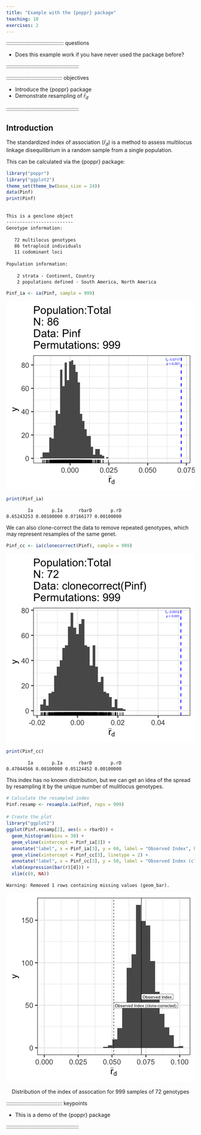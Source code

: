 ```yaml
---
title: "Example with the {poppr} package"
teaching: 10
exercises: 2
---
```


:::::::::::::::::::::::::::::::::::::: questions 

- Does this example work if you have never used the package before?

::::::::::::::::::::::::::::::::::::::::::::::::

::::::::::::::::::::::::::::::::::::: objectives

- Introduce the {poppr} package
- Demonstrate resampling of $\bar{r}_d$

::::::::::::::::::::::::::::::::::::::::::::::::

## Introduction

The standardized index of association ($\bar{r}_d$) is a method to assess
multilocus linkage disequilibrium in a random sample from a single population.

This can be calculated via the {poppr} package:


```r
library("poppr")
library("ggplot2")
theme_set(theme_bw(base_size = 24))
data(Pinf)
print(Pinf)
```

```{.output}

This is a genclone object
-------------------------
Genotype information:

   72 multilocus genotypes 
   86 tetraploid individuals
   11 codominant loci

Population information:

    2 strata - Continent, Country
    2 populations defined - South America, North America
```

```r
Pinf_ia <- ia(Pinf, sample = 999)
```

<img src="fig/02-poppr-example-rendered-ia-1.png" style="display: block; margin: auto;" />

```r
print(Pinf_ia)
```

```{.output}
        Ia       p.Ia      rbarD       p.rD 
0.65243253 0.00100000 0.07166177 0.00100000 
```

We can also clone-correct the data to remove repeated genotypes, which may 
represent resamples of the same genet. 


```r
Pinf_cc <- ia(clonecorrect(Pinf), sample = 999)
```

<img src="fig/02-poppr-example-rendered-ia_cc-1.png" style="display: block; margin: auto;" />

```r
print(Pinf_cc)
```

```{.output}
        Ia       p.Ia      rbarD       p.rD 
0.47044566 0.00100000 0.05124452 0.00100000 
```

This index has no known distribution, but we can get an idea of the spread by 
resampling it by the unique number of mulitlocus genotypes.


```r
# Calculate the resampled index
Pinf.resamp <- resample.ia(Pinf, reps = 999)

# Create the plot
library("ggplot2")
ggplot(Pinf.resamp[2], aes(x = rbarD)) +
  geom_histogram(bins = 30) +
  geom_vline(xintercept = Pinf_ia[3]) +
  annotate("label", x = Pinf_ia[3], y = 60, label = "Observed Index", hjust = 0) +
  geom_vline(xintercept = Pinf_cc[3], linetype = 2) +
  annotate("label", x = Pinf_cc[3], y = 50, label = "Observed Index (clone-corrected)", hjust = 0) +
  xlab(expression(bar(r)[d])) +
  xlim(c(0, NA))
```

```{.warning}
Warning: Removed 1 rows containing missing values (geom_bar).
```

<div class="figure" style="text-align: center">
<img src="fig/02-poppr-example-rendered-resample-1.png" alt="histogram of the index of association; a solid vertical line represents the observed value of the index of association; a dotted vertical line to the right represents the observed value of the clone corrected data."  />
<p class="caption">Distribution of the index of assocation for 999 samples of 72 genotypes</p>
</div>


::::::::::::::::::::::::::::::::::::: keypoints 

 - This is a demo of the {poppr} package

::::::::::::::::::::::::::::::::::::::::::::::::

